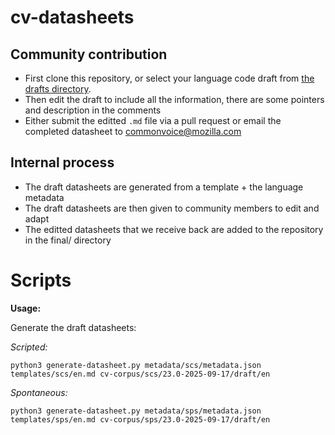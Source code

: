 # cv-datasheets

## Community contribution

* First clone this repository, or select your language code draft from [the drafts directory](https://github.com/common-voice/cv-datasheets/tree/main/cv-corpus-23.0-2025-09-17/draft/en).
* Then edit the draft to include all the information, there are some pointers and description in the comments 
* Either submit the editted `.md` file via a pull request or email the completed datasheet to commonvoice@mozilla.com

## Internal process

* The draft datasheets are generated from a template + the language metadata
* The draft datasheets are then given to community members to edit and adapt
* The editted datasheets that we receive back are added to the repository in the final/ directory 

# Scripts

**Usage:**

Generate the draft datasheets:

*Scripted:*
 
```
python3 generate-datasheet.py metadata/scs/metadata.json templates/scs/en.md cv-corpus/scs/23.0-2025-09-17/draft/en 
```

*Spontaneous:*

```
python3 generate-datasheet.py metadata/sps/metadata.json templates/sps/en.md cv-corpus/sps/23.0-2025-09-17/draft/en 
```
